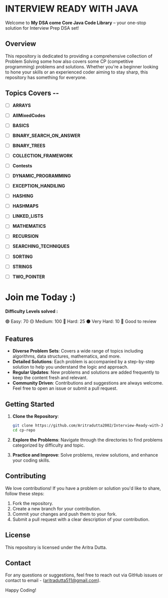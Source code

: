 # INTERVIEW READY WITH JAVA 

Welcome to **My DSA come Core Java Code Library** – your one-stop solution for Interview Prep DSA set!

## Overview

This repository is dedicated to providing a comprehensive collection of Problem Solving some how also covers some CP (competitive programming) problems and solutions. Whether you're a beginner looking to hone your skills or an experienced coder aiming to stay sharp, this repository has something for everyone.

## Topics Covers --

- [ ] **ARRAYS**

- [ ] **AllMixedCodes**

- [ ] **BASICS**

- [ ] **BINARY_SEARCH_ON_ANSWER**

- [ ] **BINARY_TREES**

- [ ] **COLLECTION_FRAMEWORK**

- [ ] **Contests**

- [ ] **DYNAMIC_PROGRAMMING**

- [ ] **EXCEPTION_HANDILING**

- [ ] **HASHING**

- [ ] **HASHMAPS**

- [ ] **LINKED_LISTS**

- [ ] **MATHEMATICS**

- [ ] **RECURSION**

- [ ] **SEARCHING_TECHNIQUES**

- [ ] **SORTING**

- [ ] **STRINGS**

- [ ] **TWO_POINTER**
 
# Join me Today :)

**Difficulty Levels solved :**

 🟢 Easy: 70
 🟡 Medium: 100
 🔴 Hard:  25
 ⚫️ Very Hard: 10
 🌟 Good to review

## Features

- **Diverse Problem Sets**: Covers a wide range of topics including algorithms, data structures, mathematics, and more.
- **Detailed Solutions**: Each problem is accompanied by a step-by-step solution to help you understand the logic and approach.
- **Regular Updates**: New problems and solutions are added frequently to keep the content fresh and relevant.
- **Community Driven**: Contributions and suggestions are always welcome. Feel free to open an issue or submit a pull request.

## Getting Started

1. **Clone the Repository**:
    ```bash
    git clone https://github.com/Aritradutta2002/Interview-Ready-with-Java.git
    cd cp-repo
    ```

2. **Explore the Problems**: Navigate through the directories to find problems categorized by difficulty and topic.

3. **Practice and Improve**: Solve problems, review solutions, and enhance your coding skills.

## Contributing

We love contributions! If you have a problem or solution you'd like to share, follow these steps:
1. Fork the repository.
2. Create a new branch for your contribution.
3. Commit your changes and push them to your fork.
4. Submit a pull request with a clear description of your contribution.

## License

This repository is licensed under the Aritra Dutta.

## Contact

For any questions or suggestions, feel free to reach out via GitHub issues or contact to email - (aritradutta511@gmail.com).

Happy Coding!
